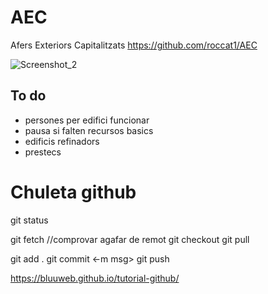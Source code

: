 # AEC
Afers Exteriors Capitalitzats
https://github.com/roccat1/AEC

![Screenshot_2](https://github.com/roccat1/AEC/assets/58339860/6ae14881-d3da-4188-873d-4ba04764a5cd)


## To do
- persones per edifici funcionar
- pausa si falten recursos basics
- edificis refinadors
- prestecs

# Chuleta github
git status

git fetch  //comprovar agafar de remot
git checkout
git pull

git add .
git commit <-m msg>
git push

https://bluuweb.github.io/tutorial-github/
